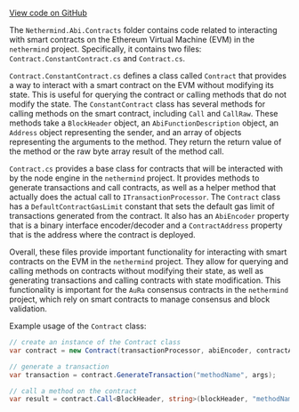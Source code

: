[View code on GitHub](https://github.com/nethermindeth/nethermind/son/src/Nethermind/Nethermind.Abi.Contracts)

The `Nethermind.Abi.Contracts` folder contains code related to interacting with smart contracts on the Ethereum Virtual Machine (EVM) in the `nethermind` project. Specifically, it contains two files: `Contract.ConstantContract.cs` and `Contract.cs`.

`Contract.ConstantContract.cs` defines a class called `Contract` that provides a way to interact with a smart contract on the EVM without modifying its state. This is useful for querying the contract or calling methods that do not modify the state. The `ConstantContract` class has several methods for calling methods on the smart contract, including `Call` and `CallRaw`. These methods take a `BlockHeader` object, an `AbiFunctionDescription` object, an `Address` object representing the sender, and an array of objects representing the arguments to the method. They return the return value of the method or the raw byte array result of the method call.

`Contract.cs` provides a base class for contracts that will be interacted with by the node engine in the `nethermind` project. It provides methods to generate transactions and call contracts, as well as a helper method that actually does the actual call to `ITransactionProcessor`. The `Contract` class has a `DefaultContractGasLimit` constant that sets the default gas limit of transactions generated from the contract. It also has an `AbiEncoder` property that is a binary interface encoder/decoder and a `ContractAddress` property that is the address where the contract is deployed.

Overall, these files provide important functionality for interacting with smart contracts on the EVM in the `nethermind` project. They allow for querying and calling methods on contracts without modifying their state, as well as generating transactions and calling contracts with state modification. This functionality is important for the `AuRa` consensus contracts in the `nethermind` project, which rely on smart contracts to manage consensus and block validation.

Example usage of the `Contract` class:

```csharp
// create an instance of the Contract class
var contract = new Contract(transactionProcessor, abiEncoder, contractAddress);

// generate a transaction
var transaction = contract.GenerateTransaction("methodName", args);

// call a method on the contract
var result = contract.Call<BlockHeader, string>(blockHeader, "methodName", args);
```
